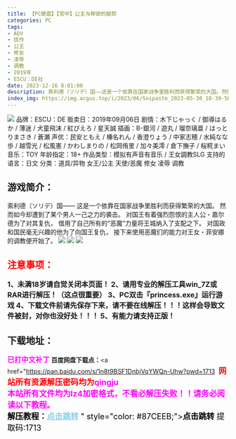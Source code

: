 ```yaml
---
title: 【PC硬盘】【官中】公主与秽欲的献祭
categories: PC
tags:
- ADV
- 拔作
- 公主
- 修女
- 凌辱
- 调教
- 2019年
- ESCU：DE社
date: 2023-12-16 8:01:00
description: 索利德（ソリデ）国——这是一个依靠在国家战争里胜利而获得繁荣的大国。然而如今却遭到了某个男人一己之力的袭击。对国王有着强烈怨恨的主人公・嘉尔德为了对其复仇，借用了自己所有的“恶魔”力量将王城纳入了支配之下。对国政和国民毫无兴趣的他为了向国王复仇，接下来使用恶魔们的能力对王女・菲安娜的调教便开始了。
index_img: https://img.acgus.top/i/2023/06/Snipaste_2023-05-30_18-39-58.webp
---
```

![](https://img.acgus.top/i/2023/06/Snipaste_2023-05-30_18-39-58.webp)
品牌：ESCU：DE 
贩卖日：2019年09月06日
剧情：木下じゃっく / 御導はるか / 薄迷 / 犬童飛沫 / 紅ぴえろ / 星天誠
插画：B-銀河 / 遊丸 / 瑠奈璃亜 / はっとりまさき / 蒼瀬
声优：民安ともえ / 榛名れん / 香澄りょう / 中家志穂 / 水純なな歩 / 越雪光 / 松風憲 / かわしまりの / 松岡侑里 / 加々美澪 / 倉下撫子 / 桜糀まい
音乐：TOY
年龄指定：18+
作品类型：模拟有声音有音乐 / 王女調教SLG
支持的语言：日文
分类：道具/异物 女王/公主 天使/恶魔 修女 凌辱 调教

## 游戏简介：
索利德（ソリデ）国——
这是一个依靠在国家战争里胜利而获得繁荣的大国。
然而如今却遭到了某个男人一己之力的袭击。
对国王有着强烈怨恨的主人公・嘉尔德为了对其复仇，
借用了自己所有的“恶魔”力量将王城纳入了支配之下。
对国政和国民毫无兴趣的他为了向国王复仇，
接下来使用恶魔们的能力对王女・菲安娜的调教便开始了。
![](https://img.acgus.top/i/2023/06/Snipaste_2023-05-30_18-40-43.webp)
![](https://img.acgus.top/i/2023/06/Snipaste_2023-05-30_18-40-25.webp)
![](https://img.acgus.top/i/2023/06/Snipaste_2023-05-30_18-40-14.webp)




## <font color=#FF0000 >注意事项：</font>
<font size=3><b>1、未满18岁请自觉关闭本页面！
2、请用专业的解压工具win_7Z或RAR进行解压！（这点很重要）
3、PC双击『princess.exe』运行游戏
4、下载文件前请先保存下来，请不要在线解压！！！这样会导致文件被封，对你也没好处！！！
5、有能力请支持正版！</b></font>

## 下载地址：
<font color=#FF00FF size=3><b>已打中文补丁</b></font>
<b>百度网盘下载点：</b><a href="https://pan.baidu.com/s/1n8t9BSF1DnbjVqYWQn-Uhw?pwd=1713
<a style="padding: 0" href="https://post.qingju.org/AD/"><img style="max-width:100%" src="https://img.acgus.top/i/2024/07/478f689b8021d8d499ab43d21acf137a.gif" alt=""></a>
<b><font color=#FF0000 size=4>网站所有资源解压密码均为</b></font><b><font color=#FF00FF size=4>qingju</font><font color=#FF0000 ></font></b><br><b><font color=#FF00FF size=4>本站所有文件均为lz4加密格式，不看必解压失败！！请务必阅读以下教程。</b></font><br><b><font color=#000 size=4>解压教程：</b><a href="https://post.qingju.org/tutorial/000/" style="color: #87CEEB;"><b>点击跳转</b></a> " style="color: #87CEEB;"><b>点击跳转</b></a> 提取码:1713